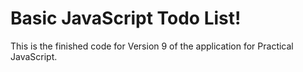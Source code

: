 Basic JavaScript Todo List!
============================

This is the finished code for Version 9 of the
application for Practical JavaScript.
